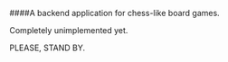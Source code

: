####A backend application for chess-like board games.

Completely unimplemented yet. 

PLEASE, STAND BY.